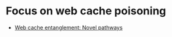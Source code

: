 # Focus on web cache poisoning 

- [ Web cache entanglement: Novel pathways ](https://youtu.be/bDxYWGxuVqE)
